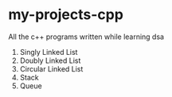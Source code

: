 # my-projects-cpp
All the c++ programs written while learning dsa

1. Singly Linked List
2. Doubly Linked List
3. Circular Linked List
4. Stack
5. Queue

